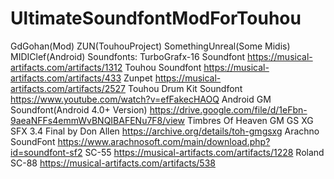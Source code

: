 # UltimateSoundfontModForTouhou
GdGohan(Mod)
ZUN(TouhouProject)
SomethingUnreal(Some Midis)
MIDIClef(Android)
Soundfonts:
TurboGrafx-16 Soundfont
https://musical-artifacts.com/artifacts/1312
Touhou Soundfont
https://musical-artifacts.com/artifacts/433
Zunpet
https://musical-artifacts.com/artifacts/2527
Touhou Drum Kit Soundfont
https://www.youtube.com/watch?v=efFakecHAOQ
Android GM Soundfont(Android 4.0+ Version)
https://drive.google.com/file/d/1eFbn-9aeaNFFs4emmWvBNQIBAFENu7F8/view
Timbres Of Heaven GM GS XG SFX 3.4 Final by Don Allen
https://archive.org/details/toh-gmgsxg
Arachno SoundFont
https://www.arachnosoft.com/main/download.php?id=soundfont-sf2
SC-55
https://musical-artifacts.com/artifacts/1228
Roland SC-88
https://musical-artifacts.com/artifacts/538
